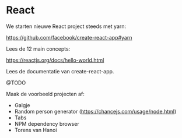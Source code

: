 # React

We starten nieuwe React project steeds met yarn:

https://github.com/facebook/create-react-app#yarn

Lees de 12 main concepts:

https://reactjs.org/docs/hello-world.html

Lees de documentatie van create-react-app.

@TODO

Maak de voorbeeld projecten af:

* Galgje
* Random person generator (https://chancejs.com/usage/node.html)
* Tabs
* NPM dependency browser
* Torens van Hanoi
